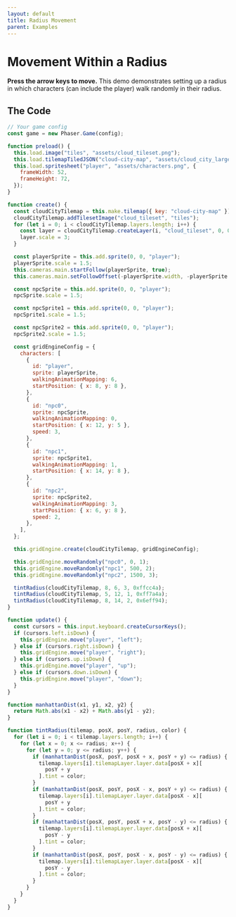 ```yaml
---
layout: default
title: Radius Movement
parent: Examples
---
```


# Movement Within a Radius

**Press the arrow keys to move.** This demo demonstrates setting up a radius in which characters (can include the player) walk randomly in their radius.

<div id="game"></div>

<script src="js/phaser.min.js"></script>
<script src="js/grid-engine-2.10.0.min.js"></script>
<script src="js/getBasicConfig.js"></script>

<script>
  const config = getBasicConfig(preload, create, update);
  const game = new Phaser.Game(config);

  function preload() {
    this.load.image("tiles", "assets/cloud_tileset.png");
    this.load.tilemapTiledJSON("cloud-city-map", "assets/cloud_city_large.json");
    this.load.spritesheet("player", "assets/characters.png", {
      frameWidth: 52,
      frameHeight: 72,
    });
  }

  function create() {
    const cloudCityTilemap = this.make.tilemap({ key: "cloud-city-map" });
    cloudCityTilemap.addTilesetImage("cloud_tileset", "tiles");
    for (let i = 0; i < cloudCityTilemap.layers.length; i++) {
      const layer = cloudCityTilemap.createLayer(i, "cloud_tileset", 0, 0);
      layer.scale = 3;
    }

    const playerSprite = this.add.sprite(0, 0, "player");
    playerSprite.scale = 1.5;
    this.cameras.main.startFollow(playerSprite, true);
    this.cameras.main.setFollowOffset(-playerSprite.width, -playerSprite.height);

    const npcSprite = this.add.sprite(0, 0, "player");
    npcSprite.scale = 1.5;

    const npcSprite1 = this.add.sprite(0, 0, "player");
    npcSprite1.scale = 1.5;

    const npcSprite2 = this.add.sprite(0, 0, "player");
    npcSprite2.scale = 1.5;

    const gridEngineConfig = {
      characters: [
        {
          id: "player",
          sprite: playerSprite,
          walkingAnimationMapping: 6,
          startPosition: {x: 8, y: 8},
        },
        {
          id: "npc0",
          sprite: npcSprite,
          walkingAnimationMapping: 0,
          startPosition: {x: 12, y: 5},
          speed: 3,
        },
        {
          id: "npc1",
          sprite: npcSprite1,
          walkingAnimationMapping: 1,
          startPosition: {x: 14, y: 8},
        },
        {
          id: "npc2",
          sprite: npcSprite2,
          walkingAnimationMapping: 3,
          startPosition: {x: 6, y: 8},
          speed: 2,
        },
      ],
    };

    this.gridEngine.create(cloudCityTilemap, gridEngineConfig);

    this.gridEngine.moveRandomly("npc0", 0, 1);
    this.gridEngine.moveRandomly("npc1", 500, 2);
    this.gridEngine.moveRandomly("npc2", 1500, 3);

    tintRadius(cloudCityTilemap, 8, 6, 3, 0xffcc4a);
    tintRadius(cloudCityTilemap, 5, 12, 1, 0xff7a4a);
    tintRadius(cloudCityTilemap, 8, 14, 2, 0x6eff94);
  }

  function update() {
    const cursors = this.input.keyboard.createCursorKeys();
    if (cursors.left.isDown) {
      this.gridEngine.move("player", "left");
    } else if (cursors.right.isDown) {
      this.gridEngine.move("player", "right");
    } else if (cursors.up.isDown) {
      this.gridEngine.move("player", "up");
    } else if (cursors.down.isDown) {
      this.gridEngine.move("player", "down");
    }
  }

  function manhattanDist(x1, y1, x2, y2) {
    return Math.abs(x1 - x2) + Math.abs(y1 - y2);
  }

  function tintRadius(tilemap, posX, posY, radius, color) {
    for (let i = 0; i < tilemap.layers.length; i++) {
      for (let x = 0; x <= radius; x++) {
        for (let y = 0; y <= radius; y++) {
          if (manhattanDist(posX, posY, posX + x, posY + y) <= radius) {
            tilemap.layers[i].tilemapLayer.layer.data[posX + x][
              posY + y
            ].tint = color;
          }
          if (manhattanDist(posX, posY, posX - x, posY + y) <= radius) {
            tilemap.layers[i].tilemapLayer.layer.data[posX - x][
              posY + y
            ].tint = color;
          }
          if (manhattanDist(posX, posY, posX + x, posY - y) <= radius) {
            tilemap.layers[i].tilemapLayer.layer.data[posX + x][
              posY - y
            ].tint = color;
          }
          if (manhattanDist(posX, posY, posX - x, posY - y) <= radius) {
            tilemap.layers[i].tilemapLayer.layer.data[posX - x][
              posY - y
            ].tint = color;
          }
        }
      }
    }
  }
</script>

## The Code

```javascript
// Your game config
const game = new Phaser.Game(config);

function preload() {
  this.load.image("tiles", "assets/cloud_tileset.png");
  this.load.tilemapTiledJSON("cloud-city-map", "assets/cloud_city_large.json");
  this.load.spritesheet("player", "assets/characters.png", {
    frameWidth: 52,
    frameHeight: 72,
  });
}

function create() {
  const cloudCityTilemap = this.make.tilemap({ key: "cloud-city-map" });
  cloudCityTilemap.addTilesetImage("cloud_tileset", "tiles");
  for (let i = 0; i < cloudCityTilemap.layers.length; i++) {
    const layer = cloudCityTilemap.createLayer(i, "cloud_tileset", 0, 0);
    layer.scale = 3;
  }

  const playerSprite = this.add.sprite(0, 0, "player");
  playerSprite.scale = 1.5;
  this.cameras.main.startFollow(playerSprite, true);
  this.cameras.main.setFollowOffset(-playerSprite.width, -playerSprite.height);

  const npcSprite = this.add.sprite(0, 0, "player");
  npcSprite.scale = 1.5;

  const npcSprite1 = this.add.sprite(0, 0, "player");
  npcSprite1.scale = 1.5;

  const npcSprite2 = this.add.sprite(0, 0, "player");
  npcSprite2.scale = 1.5;

  const gridEngineConfig = {
    characters: [
      {
        id: "player",
        sprite: playerSprite,
        walkingAnimationMapping: 6,
        startPosition: { x: 8, y: 8 },
      },
      {
        id: "npc0",
        sprite: npcSprite,
        walkingAnimationMapping: 0,
        startPosition: { x: 12, y: 5 },
        speed: 3,
      },
      {
        id: "npc1",
        sprite: npcSprite1,
        walkingAnimationMapping: 1,
        startPosition: { x: 14, y: 8 },
      },
      {
        id: "npc2",
        sprite: npcSprite2,
        walkingAnimationMapping: 3,
        startPosition: { x: 6, y: 8 },
        speed: 2,
      },
    ],
  };

  this.gridEngine.create(cloudCityTilemap, gridEngineConfig);

  this.gridEngine.moveRandomly("npc0", 0, 1);
  this.gridEngine.moveRandomly("npc1", 500, 2);
  this.gridEngine.moveRandomly("npc2", 1500, 3);

  tintRadius(cloudCityTilemap, 8, 6, 3, 0xffcc4a);
  tintRadius(cloudCityTilemap, 5, 12, 1, 0xff7a4a);
  tintRadius(cloudCityTilemap, 8, 14, 2, 0x6eff94);
}

function update() {
  const cursors = this.input.keyboard.createCursorKeys();
  if (cursors.left.isDown) {
    this.gridEngine.move("player", "left");
  } else if (cursors.right.isDown) {
    this.gridEngine.move("player", "right");
  } else if (cursors.up.isDown) {
    this.gridEngine.move("player", "up");
  } else if (cursors.down.isDown) {
    this.gridEngine.move("player", "down");
  }
}

function manhattanDist(x1, y1, x2, y2) {
  return Math.abs(x1 - x2) + Math.abs(y1 - y2);
}

function tintRadius(tilemap, posX, posY, radius, color) {
  for (let i = 0; i < tilemap.layers.length; i++) {
    for (let x = 0; x <= radius; x++) {
      for (let y = 0; y <= radius; y++) {
        if (manhattanDist(posX, posY, posX + x, posY + y) <= radius) {
          tilemap.layers[i].tilemapLayer.layer.data[posX + x][
            posY + y
          ].tint = color;
        }
        if (manhattanDist(posX, posY, posX - x, posY + y) <= radius) {
          tilemap.layers[i].tilemapLayer.layer.data[posX - x][
            posY + y
          ].tint = color;
        }
        if (manhattanDist(posX, posY, posX + x, posY - y) <= radius) {
          tilemap.layers[i].tilemapLayer.layer.data[posX + x][
            posY - y
          ].tint = color;
        }
        if (manhattanDist(posX, posY, posX - x, posY - y) <= radius) {
          tilemap.layers[i].tilemapLayer.layer.data[posX - x][
            posY - y
          ].tint = color;
        }
      }
    }
  }
}
```
